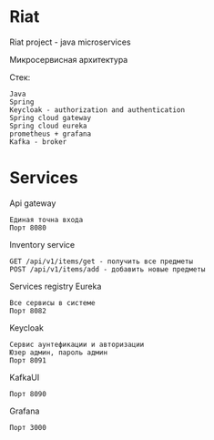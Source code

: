 # Riat
Riat project - java microservices

Микросервисная архитектура

Стек:

    Java  
    Spring
    Keycloak - authorization and authentication
    Spring cloud gateway
    Spring cloud eureka
    prometheus + grafana
    Kafka - broker

# Services

Api gateway

    Единая точна входа
    Порт 8080

Inventory service

    GET /api/v1/items/get - получить все предметы
    POST /api/v1/items/add - добавить новые предметы

Services registry Eureka

    Все сервисы в системе
    Порт 8082

Keycloak 

    Сервис аунтефикации и авторизации
    Юзер админ, пароль админ
    Порт 8091

KafkaUI

    Порт 8090

Grafana

    Порт 3000
